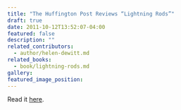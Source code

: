 ```yaml
---
title: "The Huffington Post Reviews “Lightning Rods”"
draft: true
date: 2011-10-12T13:52:07-04:00
featured: false
description: ""
related_contributors:
  - author/helen-dewitt.md
related_books:
  - book/lightning-rods.md
gallery:
featured_image_position: 
---
```


Read it [here](http://www.huffingtonpost.com/ilana-teitelbaum/sex-lies-and-the-workplac_b_1000898.html).

